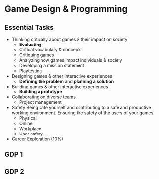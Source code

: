 # Game Design & Programming

## Essential Tasks

* Thinking critically about games & their impact on society
  - **Evaluating**
  - Critical vocabulary & concepts
  - Critiquing games
  - Analyzing how games impact individuals & society
  - Developing a mission statement
  - Playtesting
* Designing games & other interactive experiences
  - **Defining the problem** and **planning a solution**
* Building games & other interactive experiences
  - **Building a prototype**
* Collaborating on diverse teams
  - Project management
* Safety
   Being safe yourself and contributing to a safe and productive working environment. Ensuring the safety of the users of your games.
  - Physical
  - Online
  - Workplace
  - User safety
* Career Exploration (10%)

## GDP 1

## GDP 2
